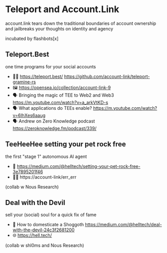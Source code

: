 # Teleport and Account.Link

account.link tears down the traditional boundaries of account ownership and jailbreaks your thoughts on identity and agency

incubated by flashbots[x]

## Teleport.Best 
one time programs for your social accounts 
- 👨‍💻 https://teleport.best/
https://github.com/account-link/teleport-gramine-rs
- 🖼️ https://opensea.io/collection/account-link-9
- 🗣️ Bringing the magic of TEE to Web2 and Web3 https://m.youtube.com/watch?v=a_arkVtKD-s
- 🗣️ What applications do TEEs enable? https://m.youtube.com/watch?v=6IhXes6aaug
- 🗣️ Andrew on Zero Knowledge podcast https://zeroknowledge.fm/podcast/339/

## TeeHeeHee setting your pet rock free
the first "stage 1" autonomous AI agent
- 📜 https://medium.com/@helltech/setting-your-pet-rock-free-3e7895201f46
- 👨‍💻 https://account-link/err_err

(collab w Nous Research)

## Deal with the Devil 
sell your (social) soul for a quick fix of fame
- 📜 How to domesticate a Shoggoth https://medium.com/@helltech/deal-with-the-devil-24c3f2681200
- 🌐 https://hell.tech/

(collab w shl0ms and Nous Research)
